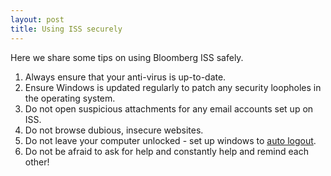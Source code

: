 ```yaml
---
layout: post
title: Using ISS securely
---
```


Here we share some tips on using Bloomberg ISS safely.

1. Always ensure that your anti-virus is up-to-date.
1. Ensure Windows is updated regularly to patch any security loopholes in the operating system.
1. Do not open suspicious attachments for any email accounts set up on ISS.
1. Do not browse dubious, insecure websites.
1. Do not leave your computer unlocked - set up windows to [auto logout](https://superuser.com/questions/954467/windows-10-auto-logout-on-5-minutes-of-inactivity).
1. Do not be afraid to ask for help and constantly help and remind each other!
